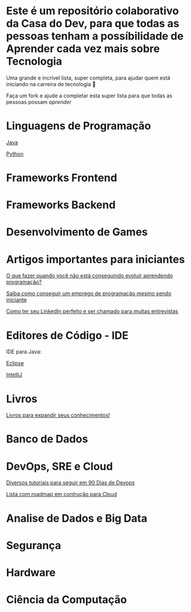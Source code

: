 # Este é um repositório colaborativo da Casa do Dev, para que todas as pessoas tenham a possíbilidade de Aprender cada vez mais sobre Tecnologia
Uma grande e incrível lista, super completa, para ajudar quem está iniciando na carreira de tecnologia 🚀

Faça um fork e ajude a completar esta super lista para que todas as pessoas possam *aprender*


# Linguagens de Programação

[Java](https://www.oracle.com/br/java/technologies/downloads/)

[Python](https://www.python.org/downloads/)

# Frameworks Frontend



# Frameworks Backend



# Desenvolvimento de Games



# Artigos importantes para iniciantes
[O que fazer quando você não está conseguindo evoluir aprendendo programação?](https://casado.dev/o-que-fazer-quando-voce-nao-esta-conseguindo-evoluir-aprendendo-programacao/programacao/)

[Saiba como conseguir um emprego de programação mesmo sendo iniciante](https://casado.dev/saiba-como-conseguir-um-emprego-de-programacao-mesmo-sendo-iniciante-2/programacao/)

[Como ter seu LinkedIn perfeito e ser chamado para muitas entrevistas](https://casado.dev/como-ter-o-linkedin-perfeito-e-ser-chamado-para-entrevistas-de-programacao-mais-rapido/programacao/)



# Editores de Código - IDE
IDE para Java:

[Eclipse](https://www.eclipse.org/downloads/download.php?file=/oomph/epp/2022-09/R/eclipse-inst-jre-win64.exe)

[IntelliJ](https://www.jetbrains.com/pt-br/idea/download/#section=windows)

# Livros
[Livros para expandir seus conhecimentos!](https://github.com/BrunoHoinacki/aprender/tree/main/Livros)


# Banco de Dados



# DevOps, SRE e Cloud
[Diversos tutoriais para seguir em 90 Dias de Devops](https://github.com/MichaelCade/90DaysOfDevOps)

[Lista com roadmap em contrução para Cloud](https://github.com/MichaelCade/100DaysOfCloud)



# Analise de Dados e Big Data



# Segurança



# Hardware



# Ciência da Computação
